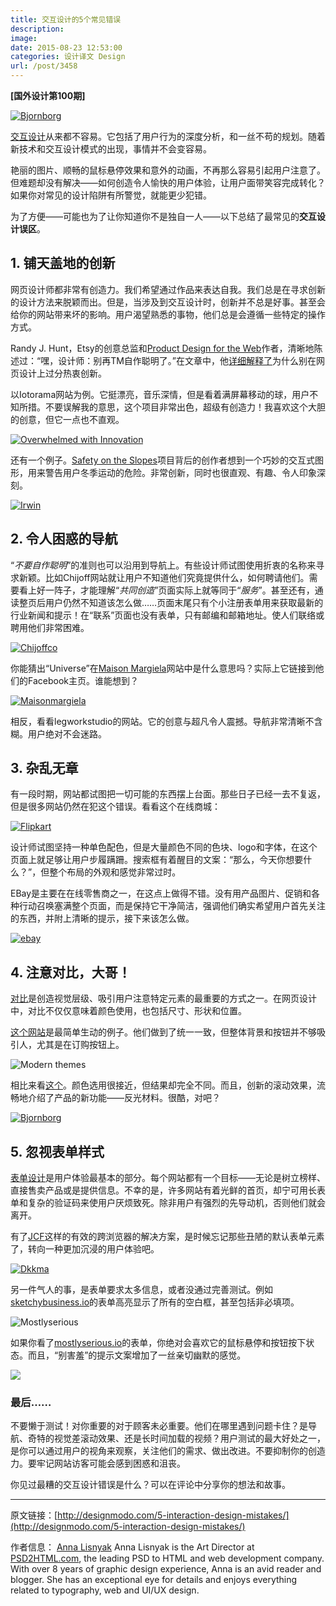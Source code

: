 ```yaml
---
title: 交互设计的5个常见错误
description: 
image: 
date: 2015-08-23 12:53:00
categories: 设计译文 Design
url: /post/3458
---
```


**[国外设计第100期]**

[![Bjornborg](http://designmodo.com/wp-content/uploads/2015/08/9.jpg)](http://rflx.bjornborg.com/)

[交互设计](http://designmodo.com/interaction-design/)从来都不容易。它包括了用户行为的深度分析，和一丝不苟的规划。随着新技术和交互设计模式的出现，事情并不会变容易。

艳丽的图片、顺畅的鼠标悬停效果和意外的动画，不再那么容易引起用户注意了。但难题却没有解决——如何创造令人愉快的用户体验，让用户面带笑容完成转化？如果你对常见的设计陷阱有所警觉，就能更少犯错。

为了方便——可能也为了让你知道你不是独自一人——以下总结了最常见的**交互设计误区**。

## 1. 铺天盖地的创新

网页设计师都非常有创造力。我们希望通过作品来表达自我。我们总是在寻求创新的设计方法来脱颖而出。但是，当涉及到交互设计时，创新并不总是好事。甚至会给你的网站带来坏的影响。用户渴望熟悉的事物，他们总是会遵循一些特定的操作方式。

Randy J. Hunt，Etsy的创意总监和[Product Design for the Web](http://www.amazon.com/gp/product/0321929039/ref%3Das_li_ss_tl?ie=UTF8&camp=1789&creative=390957&creativeASIN=0321929039&linkCode=as2&tag=vocabinet-20)作者，清晰地陈述过：“嘿，设计师：别再TM自作聪明了。”在文章中，他[详细解释了](http://www.fastcodesign.com/3021554/innovation-by-design/hey-designers-stop-trying-to-be-so-damned-clever)为什么别在网页设计上过分热衷创新。

以Iotorama网站为例。它挺漂亮，音乐深情，但是看着满屏幕移动的球，用户不知所措。不要误解我的意思，这个项目非常出色，超级有创造力！我喜欢这个大胆的创意，但它一点也不直观。

[![Overwhelmed with Innovation](http://designmodo.com/wp-content/uploads/2015/08/1.jpg)](http://www.iotorama.io)

还有一个例子。[Safety on the Slopes](http://www.irwinmitchell.com/safety-on-the-slopes.html)项目背后的创作者想到一个巧妙的交互式图形，用来警告用户冬季运动的危险。非常创新，同时也很直观、有趣、令人印象深刻。

[![Irwin](http://designmodo.com/wp-content/uploads/2015/08/2.jpg)](http://www.irwinmitchell.com/safety-on-the-slopes.html)

## 2. 令人困惑的导航

“*不要自作聪明*”的准则也可以沿用到导航上。有些设计师试图使用折衷的名称来寻求新颖。比如Chijoff网站就让用户不知道他们究竟提供什么，如何聘请他们。需要看上好一阵子，才能理解“*共同创造*”页面实际上就等同于“*服务*”。甚至还有，通读整页后用户仍然不知道该怎么做……页面末尾只有个小注册表单用来获取最新的行业新闻和提示！在“联系”页面也没有表单，只有邮编和邮箱地址。使人们联络或聘用他们非常困难。

[![Chijoffco](http://designmodo.com/wp-content/uploads/2015/08/3.jpg)](http://www.chijoffco.com/co-create)

你能猜出“Universe”在[Maison Margiela](http://www.maisonmargiela.com/)网站中是什么意思吗？实际上它链接到他们的Facebook主页。谁能想到？

[![Maisonmargiela](http://designmodo.com/wp-content/uploads/2015/08/5.jpg)](http://www.maisonmargiela.com/)

相反，看看legworkstudio的网站。它的创意与超凡令人震撼。导航非常清晰不含糊。用户绝对不会迷路。

## 3. 杂乱无章

有一段时期，网站都试图把一切可能的东西摆上台面。那些日子已经一去不复返，但是很多网站仍然在犯这个错误。看看这个在线商城：

[![Flipkart](http://designmodo.com/wp-content/uploads/2015/08/6.jpg)](http://flipkart.com)

设计师试图坚持一种单色配色，但是大量颜色不同的色块、logo和字体，在这个页面上就足够让用户步履蹒跚。搜索框有着醒目的文案：“那么，今天你想要什么？”，但整个布局的外观和感觉非常过时。

EBay是主要在在线零售商之一，在这点上做得不错。没有用产品图片、促销和各种行动召唤塞满整个页面，而是保持它干净简洁，强调他们确实希望用户首先关注的东西，并附上清晰的提示，接下来该怎么做。

[![ebay](http://designmodo.com/wp-content/uploads/2015/08/7.jpg)](http://ebay.com)

## 4. 注意对比，大哥！

[对比](http://designmodo.com/contrast-meaning/)是创造视觉层级、吸引用户注意特定元素的最重要的方式之一。在网页设计中，对比不仅仅意味着颜色使用，也包括尺寸、形状和位置。

[这个网站](https://modernthemes.net)是最简单生动的例子。他们做到了统一一致，但整体背景和按钮并不够吸引人，尤其是在订购按钮上。

![Modern themes](http://designmodo.com/wp-content/uploads/2015/08/8.jpg)

相比来看[这个](http://rflx.bjornborg.com)。颜色选用很接近，但结果却完全不同。而且，创新的滚动效果，流畅地介绍了产品的新功能——反光材料。很酷，对吧？

[![Bjornborg](http://designmodo.com/wp-content/uploads/2015/08/9.jpg)](http://rflx.bjornborg.com/)

## 5. 忽视表单样式

[表单设计](http://designmodo.com/ux-tips-registration-forms/)是用户体验最基本的部分。每个网站都有一个目标——无论是树立榜样、直接售卖产品或是提供信息。不幸的是，许多网站有着光鲜的首页，却宁可用长表单和复杂的验证码来使用户厌烦致死。除非用户有强烈的先导动机，否则他们就会离开。

有了[JCF](http://www.psd2html.com/js-custom-forms/)这样的有效的跨浏览器的解决方案，是时候忘记那些丑陋的默认表单元素了，转向一种更加沉浸的用户体验吧。

[![Dkkma](http://designmodo.com/wp-content/uploads/2015/08/10.jpg)](https://www.dkkma.com/contact/)

另一件气人的事，是表单要求太多信息，或者没通过完善测试。例如[sketchybusiness.io](http://sketchybusiness.io/)的表单高亮显示了所有的空白框，甚至包括非必填项。

![Mostlyserious](http://designmodo.com/wp-content/uploads/2015/08/11.jpg)

如果你看了[mostlyserious.io](http://mostlyserious.io/)的表单，你绝对会喜欢它的鼠标悬停和按钮按下状态。而且，“别害羞”的提示文案增加了一丝亲切幽默的感觉。

[![](http://designmodo.com/wp-content/uploads/2015/08/12.jpg)](http://mostlyserious.io/get-started/#start-project)

### 最后……

不要懒于测试！对你重要的对于顾客未必重要。他们在哪里遇到问题卡住？是导航、奇特的视觉差滚动效果、还是长时间加载的视频？用户测试的最大好处之一，是你可以通过用户的视角来观察，关注他们的需求、做出改进。不要抑制你的创造力。要牢记网站访客可能会感到困惑和沮丧。

你见过最糟的交互设计错误是什么？可以在评论中分享你的想法和故事。

---

原文链接：[http://designmodo.com/5-interaction-design-mistakes/](http://designmodo.com/5-interaction-design-mistakes/)

作者信息：
[Anna Lisnyak](http://designmodo.com/author/lisnyak/)
Anna Lisnyak is the Art Director at [PSD2HTML.com](http://www.psd2html.com/), the leading PSD to HTML and web development company. With over 8 years of graphic design experience, Anna is an avid reader and blogger. She has an exceptional eye for details and enjoys everything related to typography, web and UI/UX design.